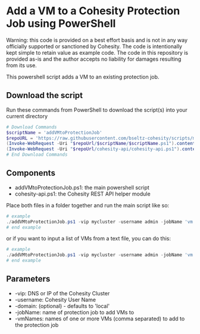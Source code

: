 # Add a VM to a Cohesity Protection Job using PowerShell

Warning: this code is provided on a best effort basis and is not in any way officially supported or sanctioned by Cohesity. The code is intentionally kept simple to retain value as example code. The code in this repository is provided as-is and the author accepts no liability for damages resulting from its use.

This powershell script adds a VM to an existing protection job.

## Download the script

Run these commands from PowerShell to download the script(s) into your current directory

```powershell
# Download Commands
$scriptName = 'addVMtoProtectionJob'
$repoURL = 'https://raw.githubusercontent.com/bseltz-cohesity/scripts/master/powershell'
(Invoke-WebRequest -Uri "$repoUrl/$scriptName/$scriptName.ps1").content | Out-File "$scriptName.ps1"; (Get-Content "$scriptName.ps1") | Set-Content "$scriptName.ps1"
(Invoke-WebRequest -Uri "$repoUrl/cohesity-api/cohesity-api.ps1").content | Out-File cohesity-api.ps1; (Get-Content cohesity-api.ps1) | Set-Content cohesity-api.ps1
# End Download Commands
```

## Components

* addVMtoProtectionJob.ps1: the main powershell script
* cohesity-api.ps1: the Cohesity REST API helper module

Place both files in a folder together and run the main script like so:

```powershell
# example
./addVMtoProtectionJob.ps1 -vip mycluster -username admin -jobName 'vm backup' -vmNames mongodb, webserver1
# end example
```

or if you want to input a list of VMs from a text file, you can do this:

```powershell
# example
./addVMtoProtectionJob.ps1 -vip mycluster -username admin -jobName 'vm backup' -vmNames (Get-Content ./vms.txt)
# end example
```

## Parameters

* -vip: DNS or IP of the Cohesity Cluster
* -username: Cohesity User Name
* -domain: (optional) - defaults to 'local'
* -jobName: name of protection job to add VMs to
* -vmNames: names of one or more VMs (comma separated) to add to the protection job
